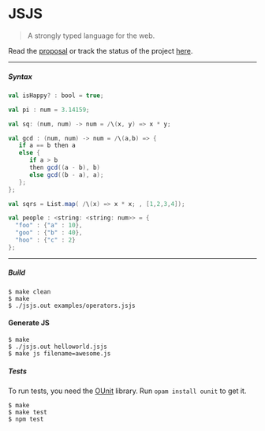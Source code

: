 JSJS
====

> A strongly typed language for the web.

Read the [proposal](http://prakhar.me/JSJS/) or track the status of the project [here](https://github.com/prakhar1989/JSJS/wiki/Progress-Tracker).

----

##### Syntax

```scala
val isHappy? : bool = true;

val pi : num = 3.14159;

val sq: (num, num) -> num = /\(x, y) => x * y;

val gcd : (num, num) -> num = /\(a,b) => {
   if a == b then a 
   else {
      if a > b 
      then gcd((a - b), b) 
      else gcd((b - a), a);
   };
};

val sqrs = List.map( /\(x) => x * x; , [1,2,3,4]);  

val people : <string: <string: num>> = {
  "foo" : {"a" : 10},
  "goo" : {"b" : 40},
  "hoo" : {"c" : 2}
};
```

----

##### Build
```shell
$ make clean
$ make
$ ./jsjs.out examples/operators.jsjs
```

#### Generate JS
```shell
$ make 
$ ./jsjs.out helloworld.jsjs
$ make js filename=awesome.js
```

##### Tests
To run tests, you need the [OUnit](http://ounit.forge.ocamlcore.org/) library. Run `opam install ounit` to get it.
```
$ make
$ make test
$ npm test
```


